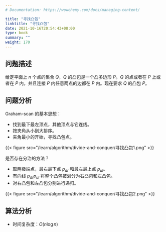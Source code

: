 ```yaml
---
# Documentation: https://wowchemy.com/docs/managing-content/

title: "寻找凸包"
linktitle: "寻找凸包"
date: 2021-10-16T20:54:43+08:00
type: book
summary: ""
weight: 170
---
```


<!--more-->

## 问题描述

给定平面上 $n$ 个点的集合 $Q$，$Q$ 的凸包是一个凸多边形 $P$。$Q$ 的点或者在 $P$ 上或者在 $P$ 内，并且连接 $P$ 内任意两点的边都在 $P$ 内。现在要求 $Q$ 的凸包 $P$。

## 问题分析

Graham-scan 的基本思想：

- 找到最下最左顶点，其他顶点与它连线。
- 按夹角从小到大排序。
- 夹角最小的开始，寻找凸包点。

{{< figure src="/learn/algorithm/divide-and-conquer/寻找凸包1.png" >}}

是否存在分治的方法？

- 取两极端点，最右最下点 $p_{dr}$ 和最左最上点 $p_{ul}$。
- 有向线 $p_{dr}p_{ul}$ 将整个凸包被划分为右凸包和左凸包。
- 对右凸包和左凸包分别进行递归。

{{< figure src="/learn/algorithm/divide-and-conquer/寻找凸包2.png" >}}

## 算法分析

- 时间复杂度：$O(n \log {n})$